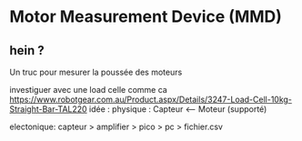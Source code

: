 # Motor Measurement Device (MMD)

## hein ?

Un truc pour mesurer la poussée des moteurs

investiguer avec une load celle comme ca https://www.robotgear.com.au/Product.aspx/Details/3247-Load-Cell-10kg-Straight-Bar-TAL220
idée :
physique : 
Capteur <-- Moteur (supporté)

electonique:
capteur > amplifier > pico > pc > fichier.csv
